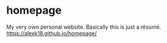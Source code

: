 # homepage
My very own personal website. Basically this is just a résumé. https://alexk18.github.io/homepage/
